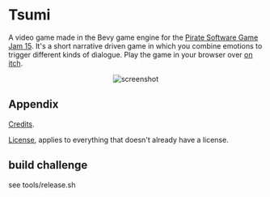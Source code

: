 # Tsumi

A video game made in the Bevy game engine for the [Pirate Software Game Jam 15](https://itch.io/jam/pirate). It's a short narrative driven game in which you combine emotions to trigger different kinds of dialogue. Play the game in your browser over [on itch](https://praxtube.itch.io/tsumi).

<p align="center">
    <img src="docs/thumbnail.png" alt="screenshot" />
</p>

## Appendix

[Credits](https://github.com/PraxTube/tsumi/blob/master/CREDITS.md).

[License](https://github.com/PraxTube/tsumi/blob/master/LICENSE),
applies to everything that doesn't already have a license.

## build challenge
see tools/release.sh